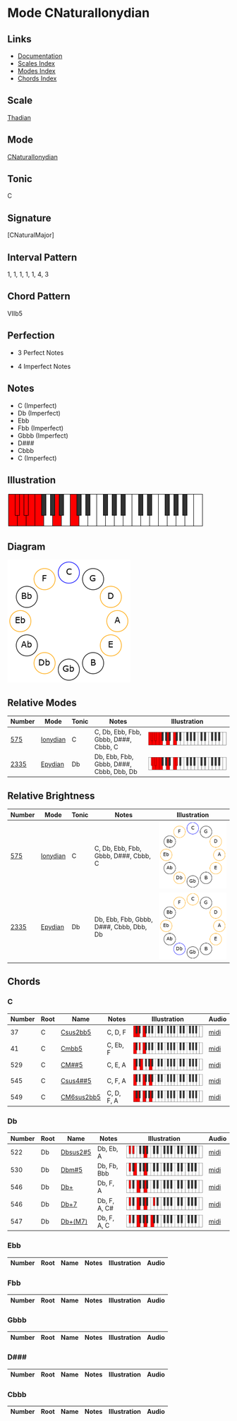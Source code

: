 # Mode CNaturalIonydian

## Links

- [Documentation](README.md)
- [Scales Index](Scales.md)
- [Modes Index](Modes.md)
- [Chords Index](Chords.md)

## Scale

[Thadian](ScaleThadian.md)

## Mode

[CNaturalIonydian](ModeCNaturalIonydian.md)

## Tonic

C

## Signature

[CNaturalMajor]

## Interval Pattern

1, 1, 1, 1, 1, 4, 3

## Chord Pattern

VIIb5

## Perfection

 - 3 Perfect Notes

 - 4 Imperfect Notes

## Notes

- C (Imperfect)
- Db (Imperfect)
- Ebb
- Fbb (Imperfect)
- Gbbb (Imperfect)
- D###
- Cbbb
- C (Imperfect)

## Illustration

![CNaturalIonydian](ModeCNaturalIonydian.png)

## Diagram

![CNaturalIonydian](CircleModeCNaturalIonydian.png)

## Relative Modes

| Number | Mode | Tonic | Notes | Illustration |
|--------|------|-------|-------|--------------|
| [575](https://ianring.com/musictheory/scales/575) | [Ionydian](ModeIonydian.md) | C | C, Db, Ebb, Fbb, Gbbb, D###, Cbbb, C | ![CNaturalIonydian](ModeCNaturalIonydian.png) |
| [2335](https://ianring.com/musictheory/scales/2335) | [Epydian](ModeEpydian.md) | Db | Db, Ebb, Fbb, Gbbb, D###, Cbbb, Dbb, Db | ![DFlatEpydian](ModeDFlatEpydian.png) |
## Relative Brightness

| Number | Mode | Tonic | Notes | Illustration |
|--------|------|-------|-------|--------------|
| [575](https://ianring.com/musictheory/scales/575) | [Ionydian](ModeIonydian.md) | C | C, Db, Ebb, Fbb, Gbbb, D###, Cbbb, C | ![CNaturalIonydian](CircleModeCNaturalIonydian.png) |
| [2335](https://ianring.com/musictheory/scales/2335) | [Epydian](ModeEpydian.md) | Db | Db, Ebb, Fbb, Gbbb, D###, Cbbb, Dbb, Db | ![DFlatEpydian](CircleModeDFlatEpydian.png) |

## Chords

### C

| Number | Root | Name | Notes | Illustration | Audio |
|--------|------|------|-------|--------------|-------|
| 37 | C | [Csus2bb5](ChordCNaturalSuspendedSecondDoubleFlatFifth.md) | C, D, F | ![Csus2bb5](ChordCNaturalSuspendedSecondDoubleFlatFifthRootPosition.png) | [midi](ChordCNaturalSuspendedSecondDoubleFlatFifthRootPosition.mid) |
| 41 | C | [Cmbb5](ChordCNaturalMinorDoubleFlatFifth.md) | C, Eb, F | ![Cmbb5](ChordCNaturalMinorDoubleFlatFifthRootPosition.png) | [midi](ChordCNaturalMinorDoubleFlatFifthRootPosition.mid) |
| 529 | C | [CM##5](ChordCNaturalMajorDoubleSharpFifth.md) | C, E, A | ![CM##5](ChordCNaturalMajorDoubleSharpFifthRootPosition.png) | [midi](ChordCNaturalMajorDoubleSharpFifthRootPosition.mid) |
| 545 | C | [Csus4##5](ChordCNaturalSuspendedFourthDoubleSharpFifth.md) | C, F, A | ![Csus4##5](ChordCNaturalSuspendedFourthDoubleSharpFifthRootPosition.png) | [midi](ChordCNaturalSuspendedFourthDoubleSharpFifthRootPosition.mid) |
| 549 | C | [CM6sus2bb5](ChordCNaturalMajorSixthSuspendedSecondDoubleFlatFifth.md) | C, D, F, A | ![CM6sus2bb5](ChordCNaturalMajorSixthSuspendedSecondDoubleFlatFifthRootPosition.png) | [midi](ChordCNaturalMajorSixthSuspendedSecondDoubleFlatFifthRootPosition.mid) |

### Db

| Number | Root | Name | Notes | Illustration | Audio |
|--------|------|------|-------|--------------|-------|
| 522 | Db | [Dbsus2#5](ChordDFlatSuspendedSecondSharpFifth.md) | Db, Eb, A | ![Dbsus2#5](ChordDFlatSuspendedSecondSharpFifthRootPosition.png) | [midi](ChordDFlatSuspendedSecondSharpFifthRootPosition.mid) |
| 530 | Db | [Dbm#5](ChordDFlatMinorSharpFifth.md) | Db, Fb, Bbb | ![Dbm#5](ChordDFlatMinorSharpFifthRootPosition.png) | [midi](ChordDFlatMinorSharpFifthRootPosition.mid) |
| 546 | Db | [Db+](ChordDFlatAugmented.md) | Db, F, A | ![Db+](ChordDFlatAugmentedRootPosition.png) | [midi](ChordDFlatAugmentedRootPosition.mid) |
| 546 | Db | [Db+7](ChordDFlatAugmentedAugmentedSeventh.md) | Db, F, A, C# | ![Db+7](ChordDFlatAugmentedAugmentedSeventhRootPosition.png) | [midi](ChordDFlatAugmentedAugmentedSeventhRootPosition.mid) |
| 547 | Db | [Db+(M7)](ChordDFlatAugmentedMajorSeventh.md) | Db, F, A, C | ![Db+(M7)](ChordDFlatAugmentedMajorSeventhRootPosition.png) | [midi](ChordDFlatAugmentedMajorSeventhRootPosition.mid) |

### Ebb

| Number | Root | Name | Notes | Illustration | Audio |
|--------|------|------|-------|--------------|-------|

### Fbb

| Number | Root | Name | Notes | Illustration | Audio |
|--------|------|------|-------|--------------|-------|

### Gbbb

| Number | Root | Name | Notes | Illustration | Audio |
|--------|------|------|-------|--------------|-------|

### D###

| Number | Root | Name | Notes | Illustration | Audio |
|--------|------|------|-------|--------------|-------|

### Cbbb

| Number | Root | Name | Notes | Illustration | Audio |
|--------|------|------|-------|--------------|-------|

